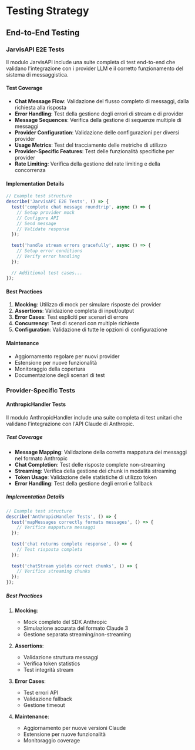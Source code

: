 # Testing Strategy

## End-to-End Testing

### JarvisAPI E2E Tests

Il modulo JarvisAPI include una suite completa di test end-to-end che validano l'integrazione con i provider LLM e il corretto funzionamento del sistema di messaggistica.

#### Test Coverage

- **Chat Message Flow**: Validazione del flusso completo di messaggi, dalla richiesta alla risposta
- **Error Handling**: Test della gestione degli errori di stream e di provider
- **Message Sequences**: Verifica della gestione di sequenze multiple di messaggi
- **Provider Configuration**: Validazione delle configurazioni per diversi provider
- **Usage Metrics**: Test del tracciamento delle metriche di utilizzo
- **Provider-Specific Features**: Test delle funzionalità specifiche per provider
- **Rate Limiting**: Verifica della gestione del rate limiting e della concorrenza

#### Implementation Details

```typescript
// Example test structure
describe('JarvisAPI E2E Tests', () => {
  test('complete chat message roundtrip', async () => {
    // Setup provider mock
    // Configure API
    // Send message
    // Validate response
  });
  
  test('handle stream errors gracefully', async () => {
    // Setup error conditions
    // Verify error handling
  });
  
  // Additional test cases...
});
```

#### Best Practices

1. **Mocking**: Utilizzo di mock per simulare risposte dei provider
2. **Assertions**: Validazione completa di input/output
3. **Error Cases**: Test espliciti per scenari di errore
4. **Concurrency**: Test di scenari con multiple richieste
5. **Configuration**: Validazione di tutte le opzioni di configurazione

#### Maintenance

- Aggiornamento regolare per nuovi provider
- Estensione per nuove funzionalità
- Monitoraggio della copertura
- Documentazione degli scenari di test 

### Provider-Specific Tests

#### AnthropicHandler Tests

Il modulo AnthropicHandler include una suite completa di test unitari che validano l'integrazione con l'API Claude di Anthropic.

##### Test Coverage

- **Message Mapping**: Validazione della corretta mappatura dei messaggi nel formato Anthropic
- **Chat Completion**: Test delle risposte complete non-streaming
- **Streaming**: Verifica della gestione dei chunk in modalità streaming
- **Token Usage**: Validazione delle statistiche di utilizzo token
- **Error Handling**: Test della gestione degli errori e fallback

##### Implementation Details

```typescript
// Example test structure
describe('AnthropicHandler Tests', () => {
  test('mapMessages correctly formats messages', () => {
    // Verifica mappatura messaggi
  });
  
  test('chat returns complete response', () => {
    // Test risposta completa
  });
  
  test('chatStream yields correct chunks', () => {
    // Verifica streaming chunks
  });
});
```

##### Best Practices

1. **Mocking**: 
   - Mock completo del SDK Anthropic
   - Simulazione accurata del formato Claude 3
   - Gestione separata streaming/non-streaming

2. **Assertions**:
   - Validazione struttura messaggi
   - Verifica token statistics
   - Test integrità stream

3. **Error Cases**:
   - Test errori API
   - Validazione fallback
   - Gestione timeout

4. **Maintenance**:
   - Aggiornamento per nuove versioni Claude
   - Estensione per nuove funzionalità
   - Monitoraggio coverage 